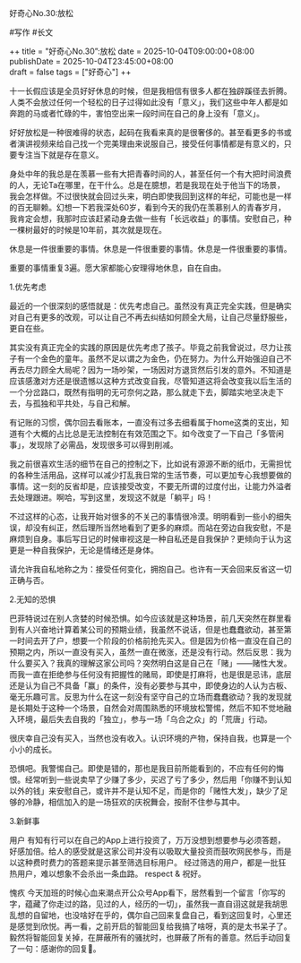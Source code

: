 好奇心No.30:放松

#写作 #长文

++
title       = "好奇心No.30”:放松
date        = 2025-10-04T09:00:00+08:00
publishDate = 2025-10-04T23:45:00+08:00  
draft       = false
tags = ["好奇心"]
++

十一长假应该是全员好好休息的时候，但是我相信有很多人都在独辟蹊径去折腾。人类不会放过任何一个轻松的日子过得如此没有「意义」，我们这些中年人都是如奔跑的马或者忙碌的牛，害怕空出来一段时间在自己的身上没有「意义」。

好好放松是一种很难得的状态，起码在我看来真的是很奢侈的。甚至看更多的书或者演讲视频来给自己找一个完美理由来说服自己，接受任何事情都是有意义的，只要专注当下就是存在意义。

 <!--more--> 

身处中年的我总是在羡慕一些有大把青春时间的人，甚至任何一个有大把时间浪费的人，无论Ta在哪里，在干什么。总是在臆想，若是我现在处于他当下的场景，我会怎样做。不过很快就会回过头来，明白即使我回到这样的年纪，可能也是一样的百无聊赖。幻想一下若我深处60岁，看到今天的我仍在羡慕别人的青春岁月，我肯定会想，我那时应该赶紧动身去做一些有「长远收益」的事情。安慰自己，种一棵树最好的时候是10年前，其次就是现在。

休息是一件很重要的事情。休息是一件很重要的事情。休息是一件很重要的事情。

重要的事情重复3遍。愿大家都能心安理得地休息，自在自由。


1.优先考虑

最近的一个很深刻的感悟就是：优先考虑自己。虽然没有真正完全实践，但是确实对自己有更多的改观，可以让自己不再去纠结如何顾全大局，让自己尽量舒服些，更自在些。

其实没有真正完全的实践的原因是优先考虑了孩子。毕竟之前我曾说过，尽力让孩子有一个金色的童年。虽然不足以谓之为金色，仍在努力。为什么开始强迫自己不再去尽力顾全大局呢？因为一场吵架，一场因对方退货然后引发的意外。不知道是应该感激对方还是很遗憾以这种方式改变自我，尽管知道这将会改变我以后生活的一个分岔路口，既然有指明的无可奈何之路，那么就走下去，脚踏实地坚决走下去，与孤独和平共处，与自己和解。

有记账的习惯，偶尔回去看账本，一直没有过多去细看属于home这类的支出，知道有个大概的占比总是无法控制在有效范围之下。如今改变了一下自己「多管闲事」，发现除了必需品，发现很多可以得到削减。

我之前很喜欢生活的细节在自己的控制之下，比如说有源源不断的纸巾，无需担忧的各种生活用品，这样可以减少打乱我日常的生活节奏，可以更加专心我想要做的事情。这一刻的反省却是，应该接受改变，不要无所谓的过度付出，让能力外溢者去处理跟进。啊哈，写到这里，发现这不就是「躺平」吗！

不过这样的心态，让我开始对很多的不关己的事情很冷漠。明明看到一些小的细失误，却没有纠正，然后理所当然地看到了更多的麻烦。而站在旁边自我安慰，不是麻烦到自身。事后写日记的时候审视这是一种自私还是自我保护？更倾向于认为这更是一种自我保护，无论是情绪还是身体。

请允许我自私地称之为：接受任何变化，拥抱自己。也许有一天会回来反省这一切正确与否。


2.无知的恐惧

巴菲特说过在别人贪婪的时候恐惧。如今应该就是这种场景，前几天突然在群里看到有人兴奋地计算着某公司的预期业绩，我虽然不说话，但是也蠢蠢欲动，甚至第一时间去开了户，想要一个阶段的价格前抢先买入。但是因为价格一直没在自己的预期之内，所以一直没有买入，虽然一直在微涨，还是没有行动。然后反思：我为什么要买入？我真的理解这家公司吗？突然明白这是自己在「赌」——赌性大发。而我一直在拒绝参与任何没有把握性的赌局，即使是打麻将，也是很是忌讳，底层还是认为自己不具备「赢」的条件，没有必要参与其中，即使身边的人认为古板、毫无乐趣可言。反思为什么在这一刻没有坚守自己的立场而蠢蠢欲动？我的发现就是长期处于这种一个场景，自然会对周围熟悉的环境放松警惕，然后不知不觉地融入环境，最后失去自我的「独立」，参与一场「乌合之众」的「荒唐」行动。

很庆幸自己没有买入，当然也没有收入。认识环境的产物，保持自我，也算是一个小小的成长。

恐惧吧。我警惕自己。即使是错的，那也是我目前所能看到的，不应有任何的悔恨。经常听到一些说卖早了少赚了多少，买迟了亏了多少，然后用「你赚不到认知以外的钱」来安慰自己，或许并不是认知不足，而是你的「赌性大发」，缺少了足够的冷静，相信加入的是一场狂欢的庆祝舞会，按耐不住参与其中。


3.新鲜事


用户
有知有行可以在自己的App上进行投资了，万万没想到想要参与必须答题，好感加倍。给人的感受就是这家公司并没有以吸取大量投资而鼓吹网民参与，而是以这种费时费力的答题来提示甚至筛选目标用户。
经过筛选的用户，都是一批狂热用户，难以想象不会杀出一条血路。
respect & 祝好。


愧疚
今天加班的时候心血来潮点开公众号App看下，居然看到一个留言「你写的字，蕴藏了你走过的路，见过的人，经历的一切」，虽然我一直自诩这就是我胡思乱想的自留地，也没啥好在乎的，偶尔自己回来复盘自己，看到这回复时，心里还是感觉到欣悦。再一看，之前开启的智能回复给我搞了啥呀，真的是太书呆子了。毅然将智能回复关掉，在屏蔽所有的骚扰时，也屏蔽了所有的善意。然后手动回复了一句：感谢你的回复🌹。










